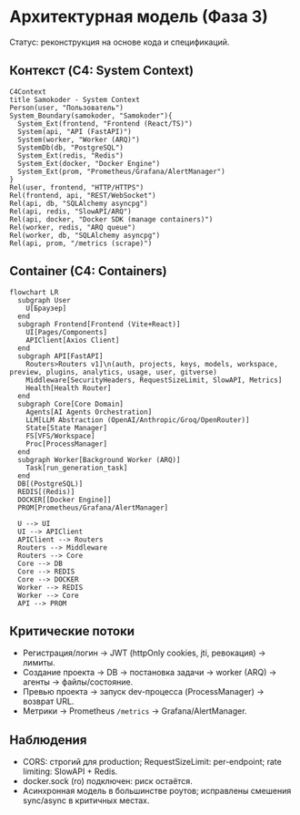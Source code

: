 # Архитектурная модель (Фаза 3)

Статус: реконструкция на основе кода и спецификаций.

## Контекст (C4: System Context)
```mermaid
C4Context
title Samokoder - System Context
Person(user, "Пользователь")
System_Boundary(samokoder, "Samokoder"){
  System_Ext(frontend, "Frontend (React/TS)")
  System(api, "API (FastAPI)")
  System(worker, "Worker (ARQ)")
  SystemDb(db, "PostgreSQL")
  System_Ext(redis, "Redis")
  System_Ext(docker, "Docker Engine")
  System_Ext(prom, "Prometheus/Grafana/AlertManager")
}
Rel(user, frontend, "HTTP/HTTPS")
Rel(frontend, api, "REST/WebSocket")
Rel(api, db, "SQLAlchemy asyncpg")
Rel(api, redis, "SlowAPI/ARQ")
Rel(api, docker, "Docker SDK (manage containers)")
Rel(worker, redis, "ARQ queue")
Rel(worker, db, "SQLAlchemy asyncpg")
Rel(api, prom, "/metrics (scrape)")
```

## Container (C4: Containers)
```mermaid
flowchart LR
  subgraph User
    U[Браузер]
  end
  subgraph Frontend[Frontend (Vite+React)]
    UI[Pages/Components]
    APIClient[Axios Client]
  end
  subgraph API[FastAPI]
    Routers>Routers v1]\n(auth, projects, keys, models, workspace, preview, plugins, analytics, usage, user, gitverse)
    Middleware[SecurityHeaders, RequestSizeLimit, SlowAPI, Metrics]
    Health[Health Router]
  end
  subgraph Core[Core Domain]
    Agents[AI Agents Orchestration]
    LLM[LLM Abstraction (OpenAI/Anthropic/Groq/OpenRouter)]
    State[State Manager]
    FS[VFS/Workspace]
    Proc[ProcessManager]
  end
  subgraph Worker[Background Worker (ARQ)]
    Task[run_generation_task]
  end
  DB[(PostgreSQL)]
  REDIS[(Redis)]
  DOCKER[[Docker Engine]]
  PROM[Prometheus/Grafana/AlertManager]

  U --> UI
  UI --> APIClient
  APIClient --> Routers
  Routers --> Middleware
  Routers --> Core
  Core --> DB
  Core --> REDIS
  Core --> DOCKER
  Worker --> REDIS
  Worker --> Core
  API --> PROM
```

## Критические потоки
- Регистрация/логин → JWT (httpOnly cookies, jti, ревокация) → лимиты.
- Создание проекта → DB → постановка задачи → worker (ARQ) → агенты → файлы/состояние.
- Превью проекта → запуск dev-процесса (ProcessManager) → возврат URL.
- Метрики → Prometheus `/metrics` → Grafana/AlertManager.

## Наблюдения
- CORS: строгий для production; RequestSizeLimit: per-endpoint; rate limiting: SlowAPI + Redis.
- docker.sock (ro) подключен: риск остаётся.
- Асинхронная модель в большинстве роутов; исправлены смешения sync/async в критичных местах.
